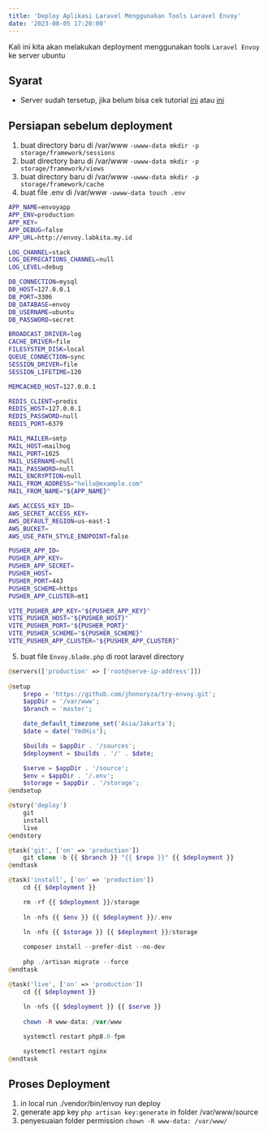 ```yaml
---
title: 'Deploy Aplikasi Laravel Menggunakan Tools Laravel Envoy'
date: '2023-08-05 17:20:00'
---
```


Kali ini kita akan melakukan deployment menggunakan tools `Laravel Envoy` ke server ubuntu

## Syarat
- Server sudah tersetup, jika belum bisa cek tutorial [ini](./ansible-setup-ubuntu-20-04) atau [ini](./setup-ubuntu-20-04)

## Persiapan sebelum deployment
1. buat directory baru di /var/www `-uwww-data mkdir -p storage/framework/sessions`
2. buat directory baru di /var/www `-uwww-data mkdir -p storage/framework/views`
3. buat directory baru di /var/www `-uwww-data mkdir -p storage/framework/cache`
4. buat file .env di /var/www `-uwww-data touch .env`

```bash
APP_NAME=envoyapp
APP_ENV=production
APP_KEY=
APP_DEBUG=false
APP_URL=http://envoy.labkita.my.id

LOG_CHANNEL=stack
LOG_DEPRECATIONS_CHANNEL=null
LOG_LEVEL=debug

DB_CONNECTION=mysql
DB_HOST=127.0.0.1
DB_PORT=3306
DB_DATABASE=envoy
DB_USERNAME=ubuntu
DB_PASSWORD=secret

BROADCAST_DRIVER=log
CACHE_DRIVER=file
FILESYSTEM_DISK=local
QUEUE_CONNECTION=sync
SESSION_DRIVER=file
SESSION_LIFETIME=120

MEMCACHED_HOST=127.0.0.1

REDIS_CLIENT=predis
REDIS_HOST=127.0.0.1
REDIS_PASSWORD=null
REDIS_PORT=6379

MAIL_MAILER=smtp
MAIL_HOST=mailhog
MAIL_PORT=1025
MAIL_USERNAME=null
MAIL_PASSWORD=null
MAIL_ENCRYPTION=null
MAIL_FROM_ADDRESS="hello@example.com"
MAIL_FROM_NAME="${APP_NAME}"

AWS_ACCESS_KEY_ID=
AWS_SECRET_ACCESS_KEY=
AWS_DEFAULT_REGION=us-east-1
AWS_BUCKET=
AWS_USE_PATH_STYLE_ENDPOINT=false

PUSHER_APP_ID=
PUSHER_APP_KEY=
PUSHER_APP_SECRET=
PUSHER_HOST=
PUSHER_PORT=443
PUSHER_SCHEME=https
PUSHER_APP_CLUSTER=mt1

VITE_PUSHER_APP_KEY="${PUSHER_APP_KEY}"
VITE_PUSHER_HOST="${PUSHER_HOST}"
VITE_PUSHER_PORT="${PUSHER_PORT}"
VITE_PUSHER_SCHEME="${PUSHER_SCHEME}"
VITE_PUSHER_APP_CLUSTER="${PUSHER_APP_CLUSTER}"
```

5. buat file `Envoy.blade.php` di root laravel directory

```php
@servers(['production' => ['root@serve-ip-address']])
 
@setup
    $repo = 'https://github.com/jhonoryza/try-envoy.git';
    $appDir = '/var/www';
    $branch = 'master';

    date_default_timezone_set('Asia/Jakarta');
    $date = date('YmdHis');

    $builds = $appDir . '/sources';
    $deployment = $builds . '/' . $date;

    $serve = $appDir . '/source';
    $env = $appDir . '/.env';
    $storage = $appDir . '/storage';
@endsetup

@story('deploy')
    git
    install
    live
@endstory

@task('git', ['on' => 'production'])
    git clone -b {{ $branch }} "{{ $repo }}" {{ $deployment }}
@endtask

@task('install', ['on' => 'production'])
    cd {{ $deployment }}

    rm -rf {{ $deployment }}/storage
    
    ln -nfs {{ $env }} {{ $deployment }}/.env
    
    ln -nfs {{ $storage }} {{ $deployment }}/storage

    composer install --prefer-dist --no-dev
    
    php ./artisan migrate --force
@endtask

@task('live', ['on' => 'production'])
    cd {{ $deployment }}
    
    ln -nfs {{ $deployment }} {{ $serve }}
    
    chown -R www-data: /var/www

    systemctl restart php8.0-fpm

    systemctl restart nginx
@endtask
```

## Proses Deployment
1. in local run ./vendor/bin/envoy run deploy
2. generate app key `php artisan key:generate` in folder /var/www/source
3. penyesuaian folder permission `chown -R www-data: /var/www/`
